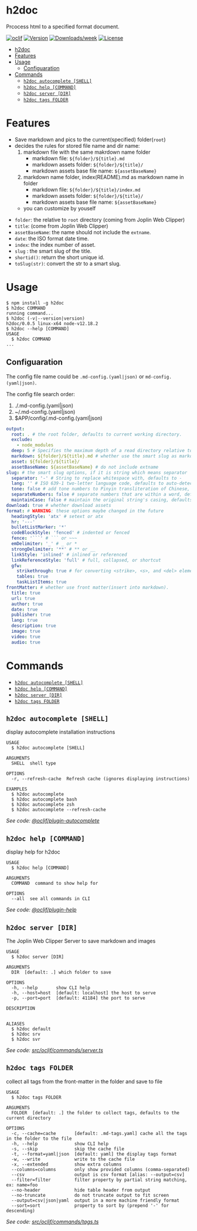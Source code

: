 # h2doc

Prcocess html to a specified format document.

[![oclif](https://img.shields.io/badge/cli-oclif-brightgreen.svg)](https://oclif.io)
[![Version](https://img.shields.io/npm/v/h2doc.svg)](https://npmjs.org/package/h2doc)
[![Downloads/week](https://img.shields.io/npm/dw/h2doc.svg)](https://npmjs.org/package/h2doc)
[![License](https://img.shields.io/npm/l/h2doc.svg)](https://github.com/snowyu/h2doc/blob/master/package.json)

<!-- toc -->

- [h2doc](#h2doc)
- [Features](#features)
- [Usage](#usage)
  - [Configuaration](#configuaration)
- [Commands](#commands)
  - [`h2doc autocomplete [SHELL]`](#h2doc-autocomplete-shell)
  - [`h2doc help [COMMAND]`](#h2doc-help-command)
  - [`h2doc server [DIR]`](#h2doc-server-dir)
  - [`h2doc tags FOLDER`](#h2doc-tags-folder)
<!-- tocstop -->

# Features

- Save markdown and pics to the current(specified) folder(`root`)
- decides the rules for stored file name and dir name:
  1. markdown file with the same makrdown name folder
     - markdown file: `${folder}/${title}.md`
     - markdown assets folder: `${folder}/${title}/`
     - markdown assets base file name: `${assetBaseName}`
  2. markdown name folder, index(README).md as markdown name in folder
     - markdown file: `${folder}/${title}/index.md`
     - markdown assets folder: `${folder}/${title}/`
     - markdown assets base file name: `${assetBaseName}`
  - you can customize by youself

* `folder`: the relative to `root` directory (coming from Joplin Web Clipper)
* `title`: (come from Joplin Web Clipper)
* `assetBaseName`: the name should not include the `extname`.
* `date`: the ISO format date time.
* `index`: the index number of asset.
* `slug` : the smart slug of the title.
* `shortid()`: return the short unique id.
* `toSlug(str)`: convert the str to a smart slug.

# Usage

<!-- usage -->

```sh-session
$ npm install -g h2doc
$ h2doc COMMAND
running command...
$ h2doc (-v|--version|version)
h2doc/0.0.5 linux-x64 node-v12.18.2
$ h2doc --help [COMMAND]
USAGE
  $ h2doc COMMAND
...
```

<!-- usagestop -->

## Configuaration

The config file name could be `.md-config.(yaml|json)` or `md-config.(yaml|json)`.

The config file search order:

1. ./.md-config.(yaml|json)
2. ~/.md-config.(yaml|json)
3. \$APP/config/.md-config.(yaml|json)

````yml
output:
  root: . # the root folder, defaults to current working directory.
  exclude:
    - node_modules
  deep: 5 # Specifies the maximum depth of a read directory relative to the root.
  markdown: ${folder}/${title}.md # whether use the smart slug as markdown file name
  asset: ${folder}/${title}/
  assetBaseName: ${assetBaseName} # do not include extname
slug: # the smart slug options, if it is string which means separator
  separator: '-' # String to replace whitespace with, defaults to -
  lang: '' # ISO 639-1 two-letter language code, defaults to auto-detected language
  tone: false # add tone numbers to Pinyin transliteration of Chinese, defaults to true
  separateNumbers: false # separate numbers that are within a word, defaults to false
  maintainCase: false # maintain the original string's casing, defaults to false
download: true # whether download assets
format: # WARNING: these options maybe changed in the future
  headingStyle: 'atx' # setext or atx
  hr: '---'
  bulletListMarker: '*'
  codeBlockStyle: 'fenced' # indented or fenced
  fence: '```' # ``` or ~~~
  emDelimiter: '_' # _ or *
  strongDelimiter: '**' # ** or __
  linkStyle: 'inlined' # inlined or referenced
  linkReferenceStyle: 'full' # full, collapsed, or shortcut
  gfw:
    strikethrough: true # for converting <strike>, <s>, and <del> elements
    tables: true
    taskListItems: true
frontMatter: # whether use front matter(insert into markdown).
  title: true
  url: true
  author: true
  date: true
  publisher: true
  lang: true
  description: true
  image: true
  video: true
  audio: true
````

# Commands

<!-- commands -->

- [`h2doc autocomplete [SHELL]`](#h2doc-autocomplete-shell)
- [`h2doc help [COMMAND]`](#h2doc-help-command)
- [`h2doc server [DIR]`](#h2doc-server-dir)
- [`h2doc tags FOLDER`](#h2doc-tags-folder)

## `h2doc autocomplete [SHELL]`

display autocomplete installation instructions

```
USAGE
  $ h2doc autocomplete [SHELL]

ARGUMENTS
  SHELL  shell type

OPTIONS
  -r, --refresh-cache  Refresh cache (ignores displaying instructions)

EXAMPLES
  $ h2doc autocomplete
  $ h2doc autocomplete bash
  $ h2doc autocomplete zsh
  $ h2doc autocomplete --refresh-cache
```

_See code: [@oclif/plugin-autocomplete](https://github.com/oclif/plugin-autocomplete/blob/v0.2.0/src/commands/autocomplete/index.ts)_

## `h2doc help [COMMAND]`

display help for h2doc

```
USAGE
  $ h2doc help [COMMAND]

ARGUMENTS
  COMMAND  command to show help for

OPTIONS
  --all  see all commands in CLI
```

_See code: [@oclif/plugin-help](https://github.com/oclif/plugin-help/blob/v3.1.0/src/commands/help.ts)_

## `h2doc server [DIR]`

The Joplin Web Clipper Server to save markdown and images

```
USAGE
  $ h2doc server [DIR]

ARGUMENTS
  DIR  [default: .] which folder to save

OPTIONS
  -h, --help       show CLI help
  -h, --host=host  [default: localhost] the host to serve
  -p, --port=port  [default: 41184] the port to serve

DESCRIPTION


ALIASES
  $ h2doc default
  $ h2doc srv
  $ h2doc svr
```

_See code: [src/oclif/commands/server.ts](https://github.com/snowyu/h2doc/blob/v0.0.5/src/oclif/commands/server.ts)_

## `h2doc tags FOLDER`

collect all tags from the front-matter in the folder and save to file

```
USAGE
  $ h2doc tags FOLDER

ARGUMENTS
  FOLDER  [default: .] the folder to collect tags, defaults to the current directory

OPTIONS
  -c, --cache=cache       [default: .md-tags.yaml] cache all the tags in the folder to the file
  -h, --help              show CLI help
  -s, --skip              skip the cache file
  -t, --format=yaml|json  [default: yaml] the display tags format
  -w, --write             write to the cache file
  -x, --extended          show extra columns
  --columns=columns       only show provided columns (comma-separated)
  --csv                   output is csv format [alias: --output=csv]
  --filter=filter         filter property by partial string matching, ex: name=foo
  --no-header             hide table header from output
  --no-truncate           do not truncate output to fit screen
  --output=csv|json|yaml  output in a more machine friendly format
  --sort=sort             property to sort by (prepend '-' for descending)
```

_See code: [src/oclif/commands/tags.ts](https://github.com/snowyu/h2doc/blob/v0.0.5/src/oclif/commands/tags.ts)_

<!-- commandsstop -->
